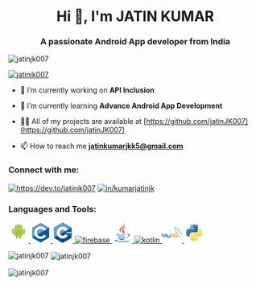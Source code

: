 <!--## Hi there 👋


**jatinJK007/jatinJK007** is a ✨ _special_ ✨ repository because its `README.md` (this file) appears on your GitHub profile.

Here are some ideas to get you started:

- 🔭 I’m currently working on ...
- 🌱 I’m currently learning ...
- 👯 I’m looking to collaborate on ...
- 🤔 I’m looking for help with ...
- 💬 Ask me about ...
- 📫 How to reach me: ...
- 😄 Pronouns: ...
- ⚡ Fun fact: ...
-->


<h1 align="center">Hi 👋, I'm JATIN KUMAR</h1>
<h3 align="center">A passionate Android App developer from India</h3>

<p align="left"> <img src="https://komarev.com/ghpvc/?username=jatinjk007&label=Profile%20views&color=0e75b6&style=flat" alt="jatinjk007" /> </p>

<p align="left"> <a href="https://github.com/ryo-ma/github-profile-trophy"><img src="https://github-profile-trophy.vercel.app/?username=jatinjk007" alt="jatinjk007" /></a> </p>

- 🔭 I’m currently working on **API Inclusion**

- 🌱 I’m currently learning **Advance Android App Development**

- 👨‍💻 All of my projects are available at [https://github.com/jatinJK007](https://github.com/jatinJK007)

- 📫 How to reach me **jatinkumarjkk5@gmail.com**

<h3 align="left">Connect with me:</h3>
<p align="left">
<a href="https://dev.to/https://dev.to/jatinjk007" target="blank"><img align="center" src="https://raw.githubusercontent.com/rahuldkjain/github-profile-readme-generator/master/src/images/icons/Social/devto.svg" alt="https://dev.to/jatinjk007" height="30" width="40" /></a>
<a href="https://linkedin.com/in/in/kumarjatinjk" target="blank"><img align="center" src="https://raw.githubusercontent.com/rahuldkjain/github-profile-readme-generator/master/src/images/icons/Social/linked-in-alt.svg" alt="in/kumarjatinjk" height="30" width="40" /></a>
</p>

<h3 align="left">Languages and Tools:</h3>
<p align="left"> <a href="https://developer.android.com" target="_blank" rel="noreferrer"> <img src="https://raw.githubusercontent.com/devicons/devicon/master/icons/android/android-original-wordmark.svg" alt="android" width="40" height="40"/> </a> <a href="https://www.cprogramming.com/" target="_blank" rel="noreferrer"> <img src="https://raw.githubusercontent.com/devicons/devicon/master/icons/c/c-original.svg" alt="c" width="40" height="40"/> </a> <a href="https://www.w3schools.com/cpp/" target="_blank" rel="noreferrer"> <img src="https://raw.githubusercontent.com/devicons/devicon/master/icons/cplusplus/cplusplus-original.svg" alt="cplusplus" width="40" height="40"/> </a> <a href="https://firebase.google.com/" target="_blank" rel="noreferrer"> <img src="https://www.vectorlogo.zone/logos/firebase/firebase-icon.svg" alt="firebase" width="40" height="40"/> </a> <a href="https://www.java.com" target="_blank" rel="noreferrer"> <img src="https://raw.githubusercontent.com/devicons/devicon/master/icons/java/java-original.svg" alt="java" width="40" height="40"/> </a> <a href="https://kotlinlang.org" target="_blank" rel="noreferrer"> <img src="https://www.vectorlogo.zone/logos/kotlinlang/kotlinlang-icon.svg" alt="kotlin" width="40" height="40"/> </a> <a href="https://www.mysql.com/" target="_blank" rel="noreferrer"> <img src="https://raw.githubusercontent.com/devicons/devicon/master/icons/mysql/mysql-original-wordmark.svg" alt="mysql" width="40" height="40"/> </a> <a href="https://www.python.org" target="_blank" rel="noreferrer"> <img src="https://raw.githubusercontent.com/devicons/devicon/master/icons/python/python-original.svg" alt="python" width="40" height="40"/> </a> </p>

<p><img align="left" src="https://github-readme-stats.vercel.app/api/top-langs?username=jatinjk007&show_icons=true&locale=en&layout=compact" alt="jatinjk007" /></p>

<p>&nbsp;<img align="center" src="https://github-readme-stats.vercel.app/api?username=jatinjk007&show_icons=true&locale=en" alt="jatinjk007" /></p>

<p><img align="center" src="https://github-readme-streak-stats.herokuapp.com/?user=jatinjk007&" alt="jatinjk007" /></p>
